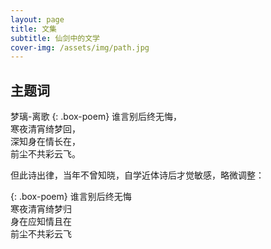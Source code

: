 ```yaml
---
layout: page
title: 文集
subtitle: 仙剑中的文学
cover-img: /assets/img/path.jpg
---
```


## 主题词
梦璃-离歌
{: .box-poem}
谁言别后终无悔，<br>
寒夜清宵绮梦回，<br>
深知身在情长在，<br>
前尘不共彩云飞。

但此诗出律，当年不曾知晓，自学近体诗后才觉敏感，略微调整：

{: .box-poem}
谁言别后终无悔<br>
寒夜清宵绮梦归<br>
身在应知情且在<br>
前尘不共彩云飞
